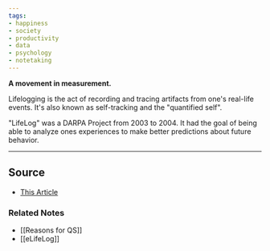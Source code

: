 ```yaml
---
tags:
- happiness
- society
- productivity
- data
- psychology
- notetaking
---
```

**A movement in measurement.**

Lifelogging is the act of recording and tracing artifacts from one's real-life events. It's also known as self-tracking and the "quantified self".

"LifeLog" was a DARPA Project from 2003 to 2004. It had the goal of being able to analyze ones experiences to make better predictions about future behavior. 

---

## Source
- [This Article](https://www.researchgate.net/profile/Pil-Ho-Kim/publication/262296683_The_open_platform_for_personal_lifelogging_the_eLifeLog_architecture/links/5fcb271b299bf188d4f58a80/The-open-platform-for-personal-lifelogging-the-eLifeLog-architecture.pdf)

### Related Notes
- [[Reasons for QS]] 
- [[eLifeLog]]